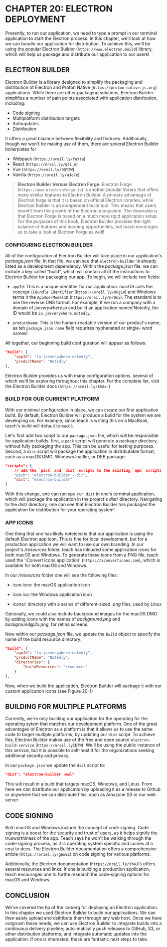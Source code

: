 # CHAPTER 20: ELECTRON DEPLOYMENT

Presently, to run our application, we need to type a prompt in our terminal
application to start the Electron process. In this chapter, we'll look at how
we can bundle our application for distribution. To achieve this, we'll be
using the popular Electron Builder (`https://www.electron.build`) library, 
which will help us package and distribute our application to our users!

## ELECTRON BUILDER

Electron Builder is a library designed to simplify the packaging and 
distribution of Electron and Proton Native (`https://proton-native.js.org`)
applications. While there are other packaging solutions, Electron
Builder simplifies a number of pain points associated with application
distribution, including:

* Code signing
* Multiplatform distribution targets
* Autoupdates
* Distribution

It offers a great blaance between flexibility and features. Additionally, 
though we won't be making use of them, there are several Electron Builder
boilerplates for 

* Webpack (`https://oreil.ly/faYta`)
* React (`https://oreil.ly/qli_e`)
* Vue (`https://oreil.ly/9QY2W`)
* Vanilla (`https://oreil.ly/uJo7e`)

> **Electron Builder Versus Electron Forge**: Electron Forge
(`https://www.electronforge.io`) is another popular library that offers
many similar features to Electron Builder. A primary advantage of Electron
forge is that it is based on official Electron libraries, while Electron
Builder is an independent build tool. This means that users benefit
from the growth of the Electron ecosystem. The downside is that Electron
Forge is based on a much more rigid application setup. For the purposes
of this book, Electron Builder provides the right balance of features
and learning opportunities, but teach encorages us to take a look at
Electron Forge as well!

### CONFIGURING ELECTRON BUILDER

All of the configuration of Electron Builder will take place in our 
application's _package.json_ file. In that file, we can see that 
`electron-builder` is already listed as a development dependency. Within
the _package.json_ file, we can include a key called "build", which will
contain all of the instructions to Electron Builder for packaging our 
app. To begin, we will include two fields:

* `appId`: This is a unique identifier for our application. macOS calls the 
concept `CFBundle Identifier` (`https://oreil.ly/OOg1O`) and Windows terms it 
the `AppUserModelID` (`https://oreil.ly/mr9si`). The standard is to use the 
reverse DNS format. For example, if we run a company with a domain of 
_jseverywhere.io_ and build an application named Notedly, the ID would be
`io.jseverywhere.notedly`.

* `productName`:  This is the human-readable version of our product's 
name, as teh `package.json name` field requrires hyphenated or single-
word names!

All together, our beginning build configuration will appear as follows:

```json
"build": {
    "appId": "io.jseverywhere.notedly",
    "productName": "Notedly"
},
```

Electron Builder provides us with many configuration options, several 
of which we'll be exploring throughout this chapter. For the complete
list, visit the Electron Builder docs (`https://oreil.ly/ESAx-`)

### BUILD FOR OUR CURRENT PLATFORM

With our minimal configuration in place, we can create our first 
application build. By default, Electron Builder will produce a build
for the system we are developing on. For example, since teach is writing
this on a MacBook, teach's build will default to `macOS`.

Let's first add two script to our `package.json` file, which will be
responsible for application builds. first, a `pack` script will generate
a package directory, without fully packaging the app. This can be useful 
for testing purposes. Second, a `dist` script will package the application
in distributable format, such as a macOS DMG, Windows Inatller, or
DEB package:

```json
"scripts": {
    // add the `pack` and `dist` scripts to the existing `npm` scripts list:
    "pack": "electron-builder --dir",
    "dist": "electron-builder"
}
```

With this change, one can run `npm run dist` in one's terminal application, 
which will package the application in the project's _dist/_ directory. 
Navigating to the _dist/_ directory, one can see that Electron Builder has
packaged the application for distribution for your operating system!

### APP ICONS

One thing that one has likely noteiced is that our application is using the
default Electron app icon. This is fine for local development, but for a 
production application we will want to use our own branding. In our
project's _/resources_ folder, teach has inlcuded some application icons
for both macOS and Windows. To generate these icons from a PNG file, teach
used the 'iConvert Icons application' (`https://iconverticons.com`), which
is available for both macOS and Windows.

In our _/resources_ folder one will see the following files:

* _icon.icns_: the macOS application icon

* _icon.ico_: the Windows application icon

* _icons/_: directory with a series of different-sized _.png_ files, 
used by Linux

Optionally, we could also include background images for the macOS DMG
by adding icons with the names of _background.png_ and 
_background@2x.png_, for retina screens.

Now within our _package.json_ file, we update the `build` object to 
specify the name of the build resource directory:

```json
"build": {
    "appId": "io.jseverywhere.notedly",
    "productName": "Notedly",
    "directories": {
        "buildResources": "resources"
    }
},
```

Now, when we build the application, Electron Builder will package it with
our custom applicaiton icons (see Figure 20-1)

## BUILDING FOR MULTIPLE PLATFORMS

Currently, we're only building our application for the operating for the 
operating sytem that matches our development platform. One of the great
advantages of Electron as a platform is that it allows us to use the same
code to target multiple platforms, by updating our `dist` script. To 
achieve this, Electron Builder makes use of the free and open source 
`electron-build-service` (`https://oreil.lyIEfW`). We'll be using the 
public instance of this serivce, but it is possible to self-host it for 
the organizations seeking additional security and privacy. 

In our `package.json` we update the `dist` script to:

```json
"dist": "electron-builder -mwl"
```

This will result in a build that targets macOS, Windows, and Linux. From
here we can distribute our application by uploading it as a release to 
Github or anywhere that we can distribute files, such as Amazone S3 or
our web server

## CODE SIGNING

Both macOS and Windows include the concept of _code signing_. Code 
signing is a boost for the security and trust of users, as it helps
signify the trusworthiness of the app. Teach says he won't be walking
through the code-signing process, as it is operating system specific and 
comes at a cost to devs. The Electron Builder documentation offers a 
comprehensive article (`https://oriel.ly/g6wEz`) on code signing for
various platforms.

Additionally, the Electron documentation (`https://oreil.ly/Yb4JF`)
offers several resources and links. If one is building a production
application, teach encourages one to furthe research the code-signing
options for macOS and Windows.

## CONCLUSION

We've covered the tip of the iceberg for deploying an Electron application.
In this chapter we used Electron Builder to build our applications. We can
then eaisly upload and dsitribute them through any web host. Once we have
outgrown these needs, we can use Electron Builder to integrate builds into 
a continuous delivery pipeline; auto-matically push releases to GitHub, S3,
or other distribution platforms; and integrate automatic updates into the 
application. If one is interested, these are fantastic next steps to take.